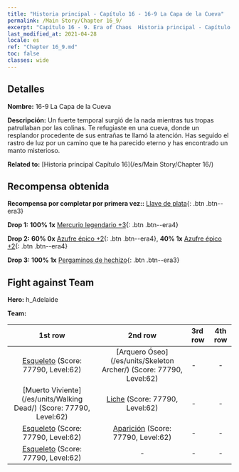 ```yaml
---
title: "Historia principal - Capítulo 16 - 16-9 La Capa de la Cueva"
permalink: /Main Story/Chapter 16_9/
excerpt: "Capítulo 16 - 9. Era of Chaos  Historia principal - Capítulo 16_9. 16-9 La Capa de la Cueva"
last_modified_at: 2021-04-28
locale: es
ref: "Chapter 16_9.md"
toc: false
classes: wide
---
```


## Detalles

 **Nombre:** 16-9 La Capa de la Cueva

 **Descripción:** Un fuerte temporal surgió de la nada mientras tus tropas patrullaban por las colinas. Te refugiaste en una cueva, donde un resplandor procedente de sus entrañas te llamó la atención. Has seguido el rastro de luz por un camino que te ha parecido eterno y has encontrado un manto misterioso.

 **Related to:** [Historia principal Capítulo 16](/es/Main Story/Chapter 16/)

## Recompensa obtenida

 **Recompensa por completar por primera vez::** [Llave de plata](/ItemsES/con_693/){: .btn .btn--era3}

 **Drop 1:** **100% 1x** [Mercurio legendario +3](/ItemsES/mat_56/){: .btn .btn--era4}

 **Drop 2:** **60% 0x** [Azufre épico +2](/ItemsES/mat_50/){: .btn .btn--era4}, **40% 1x** [Azufre épico +2](/ItemsES/mat_50/){: .btn .btn--era4}

 **Drop 3:** **100% 1x** [Pergaminos de hechizo](/ItemsES/con_694/){: .btn .btn--era3}


## Fight against Team
 **Hero:** h_Adelaide

 **Team:**


  | 1st row | 2nd row | 3rd row | 4th row |
  |:----:|:----:|:----|:----:|
  | [Esqueleto](/es/units/Skeleton/) (Score: 77790, Level:62)  | [Arquero Óseo](/es/units/Skeleton Archer/) (Score: 77790, Level:62)  | - | - |
  | [Muerto Viviente](/es/units/Walking Dead/) (Score: 77790, Level:62)  | [Liche](/es/units/Lich/) (Score: 77790, Level:62)  | - | - |
  | [Esqueleto](/es/units/Skeleton/) (Score: 77790, Level:62)  | [Aparición](/es/units/Wight/) (Score: 77790, Level:62)  | - | - |
  | [Esqueleto](/es/units/Skeleton/) (Score: 77790, Level:62)  | - | - | - |


